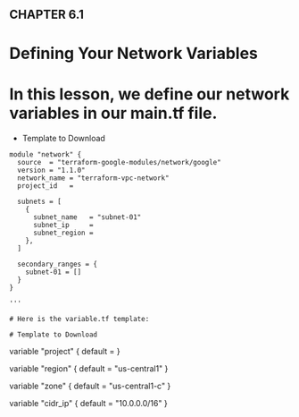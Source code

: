 ## CHAPTER 6.1
# Defining Your Network Variables

# In this lesson, we define our network variables in our main.tf file.

- Template to Download

```
module "network" {
  source  = "terraform-google-modules/network/google"
  version = "1.1.0"
  network_name = "terraform-vpc-network"
  project_id   =

  subnets = [
    {
      subnet_name   = "subnet-01"
      subnet_ip     =
      subnet_region =
    },
  ]

  secondary_ranges = {
    subnet-01 = []
  }
}

'''

# Here is the variable.tf template:

# Template to Download

```
variable "project" {
  default = 
}

variable "region" {
  default = "us-central1" 
}

variable "zone"  {
  default = "us-central1-c"
}

variable "cidr_ip" {
  default = "10.0.0.0/16"
}
```
